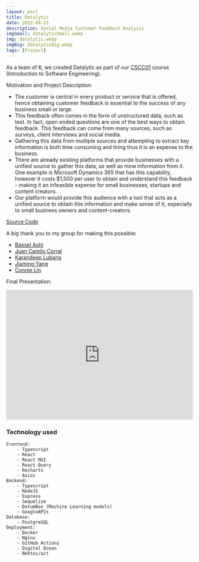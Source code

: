 ```yaml
---
layout: post
title: Datalytic
date: 2022-08-23
description: Social Media Customer Feedback Analysis
imgSmall: datalyticSmall.webp
img: datalytic.webp
imgBig: datalyticBig.webp
tags: [Project]
---
```


As a team of 6, we created Datalytic as part of our [CSCC01] course (Introduction to Software Engineering).

Motivation and Project Description:

- The customer is central in every product or service that is offered, hence obtaining customer feedback is essential to the success of any business small or large.
- This feedback often comes in the form of unstructured data, such as text. In fact, open ended questions are one of the best ways to obtain feedback. This feedback can come from many sources, such as surveys, client interviews and social media.
- Gathering this data from multiple sources and attempting to extract key information is both time consuming and tiring thus it is an expense to the business.
- There are already existing platforms that provide businesses with a unified source to gather this data, as well as mine information from it. One example is Microsoft Dynamics 365 that has this capability, however it costs $1,500 per user to obtain and understand this feedback - making it an infeasible expense for small businesses, startups and content creators.
- Our platform would provide this audience with a tool that acts as a unified source to obtain this information and make sense of it, especially to small business owners and content-creators.

[Source Code]

A big thank you to my group for making this possible:

- [Bassel Ashi]
- [Juan Camilo Corral]
- [Karandeep Lubana]
- [Jiaming Yang]
- [Connie Lin]

Final Presentation:

<iframe width="100%" height="350" src="https://www.youtube.com/embed/dCKEmlIhPNc" title="YouTube video player" frameborder="0" allow="accelerometer; autoplay; clipboard-write; encrypted-media; gyroscope; picture-in-picture" allowfullscreen></iframe>

### Technology used

```
Frontend:
    - Typescript
    - React
    - React MUI
    - React Query
    - Recharts
    - Axios
Backend:
    - Typescript
    - NodeJS
    - Express
    - Sequelize
    - DatumBox (Machine Learning models)
    - GoogleAPIs
Database:
    - PostgreSQL
Deployment:
    - Docker
    - Nginx
    - GitHub Actions
    - Digital Ocean
    - Nektos/act
```

[cscc01]: https://utsc.calendar.utoronto.ca/course/cscc01h3
[website]: https://www.datalytic.ml/
[source code]: https://github.com/UTSCCSCC01/finalprojects22-byte-peeps
[bassel ashi]: https://github.com/BasselAshi
[juan camilo corral]: https://github.com/Wikisaqui
[karandeep lubana]: https://github.com/KarandeepLubana
[jiaming yang]: https://github.com/Jiaming-Yang-20
[connie lin]: https://github.com/connieJ-lin
